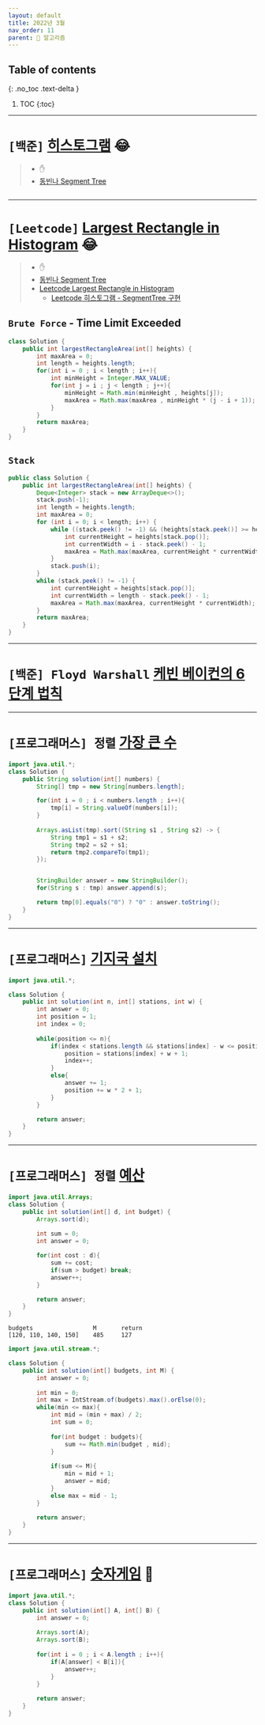 ```yaml
---
layout: default
title: 2022년 3월
nav_order: 11
parent: 🐢 알고리즘
---
```

## Table of contents
{: .no_toc .text-delta }

1. TOC
{:toc}

---

# **`[백준]` [히스토그램](https://www.acmicpc.net/problem/1725)** 😂

> - ✋
> - [동빈나 Segment Tree](https://m.blog.naver.com/ndb796/221282210534)

```java

```

***

# **`[Leetcode]` [Largest Rectangle in Histogram](https://leetcode.com/problems/largest-rectangle-in-histogram/)** 😂

> - ✋
> - [동빈나 Segment Tree](https://m.blog.naver.com/ndb796/221282210534)
> - [Leetcode Largest Rectangle in Histogram](https://leetcode.com/problems/largest-rectangle-in-histogram/)
>   - [Leetcode 히스토그램 - SegmentTree 구현](https://leetcode.com/problems/largest-rectangle-in-histogram/discuss/28941/segment-tree-solution-just-another-idea-onlogn-solution)

## `Brute Force` - <span class="text-red-300">Time Limit Exceeded</span>

```java
class Solution {
    public int largestRectangleArea(int[] heights) {
        int maxArea = 0;
        int length = heights.length;
        for(int i = 0 ; i < length ; i++){
            int minHeight = Integer.MAX_VALUE;
            for(int j = i ; j < length ; j++){
                minHeight = Math.min(minHeight , heights[j]);
                maxArea = Math.max(maxArea , minHeight * (j - i + 1));
            }
        }
        return maxArea;
    }
}
```

## `Stack`

```java
public class Solution {
    public int largestRectangleArea(int[] heights) {
        Deque<Integer> stack = new ArrayDeque<>();
        stack.push(-1);
        int length = heights.length;
        int maxArea = 0;
        for (int i = 0; i < length; i++) {
            while ((stack.peek() != -1) && (heights[stack.peek()] >= heights[i])) {
                int currentHeight = heights[stack.pop()];
                int currentWidth = i - stack.peek() - 1;
                maxArea = Math.max(maxArea, currentHeight * currentWidth);
            }
            stack.push(i);
        }
        while (stack.peek() != -1) {
            int currentHeight = heights[stack.pop()];
            int currentWidth = length - stack.peek() - 1;
            maxArea = Math.max(maxArea, currentHeight * currentWidth);
        }
        return maxArea;
    }
}
```

***

# **`[백준] Floyd Warshall` [케빈 베이컨의 6단계 법칙](https://github.com/jdalma/Algorithm-Hub/tree/main/%EB%B0%B1%EC%A4%80/Silver/1389.%E2%80%85%EC%BC%80%EB%B9%88%E2%80%85%EB%B2%A0%EC%9D%B4%EC%BB%A8%EC%9D%98%E2%80%856%EB%8B%A8%EA%B3%84%E2%80%85%EB%B2%95%EC%B9%99)**


***

# **`[프로그래머스] 정렬` [가장 큰 수](https://programmers.co.kr/learn/courses/30/lessons/42746)**

```java
import java.util.*;
class Solution {
    public String solution(int[] numbers) {
        String[] tmp = new String[numbers.length];

        for(int i = 0 ; i < numbers.length ; i++){
            tmp[i] = String.valueOf(numbers[i]);
        }
        
        Arrays.asList(tmp).sort((String s1 , String s2) -> {
            String tmp1 = s1 + s2;
            String tmp2 = s2 + s1;
            return tmp2.compareTo(tmp1);            
        });


        StringBuilder answer = new StringBuilder();
        for(String s : tmp) answer.append(s);

        return tmp[0].equals("0") ? "0" : answer.toString();
    }
}
```

***

# **`[프로그래머스]` [기지국 설치](https://programmers.co.kr/learn/courses/30/lessons/12979)** 

```java
import java.util.*;

class Solution {
    public int solution(int n, int[] stations, int w) {
        int answer = 0;
        int position = 1;
        int index = 0;
        
        while(position <= n){
            if(index < stations.length && stations[index] - w <= position){
                position = stations[index] + w + 1;
                index++;
            }
            else{
                answer += 1;
                position += w * 2 + 1;                
            }
        }

        return answer;
    }
}
```

***

# **`[프로그래머스] 정렬` [예산](https://programmers.co.kr/learn/courses/30/lessons/12982)**

```java
import java.util.Arrays;
class Solution {
    public int solution(int[] d, int budget) {
        Arrays.sort(d);
        
        int sum = 0;
        int answer = 0;

        for(int cost : d){
            sum += cost;  
            if(sum > budget) break;
            answer++;  
        }

        return answer;
    }
}
```

```
budgets	                M	    return
[120, 110, 140, 150]	485	    127
```

```java
import java.util.stream.*;

class Solution {
    public int solution(int[] budgets, int M) {
        int answer = 0;
        
        int min = 0;
        int max = IntStream.of(budgets).max().orElse(0);
        while(min <= max){
            int mid = (min + max) / 2;
            int sum = 0;
            
            for(int budget : budgets){
                sum += Math.min(budget , mid);
            }
            
            if(sum <= M){
                min = mid + 1;
                answer = mid;
            }
            else max = mid - 1;
        }
        
        return answer;
    }
}
```

***

# **`[프로그래머스]` [숫자게임](https://programmers.co.kr/learn/courses/30/lessons/12987)** 📝

```java
import java.util.*;
class Solution {
    public int solution(int[] A, int[] B) {
        int answer = 0;
        
        Arrays.sort(A);
        Arrays.sort(B);
        
        for(int i = 0 ; i < A.length ; i++){
            if(A[answer] < B[i]){
                answer++;
            }
        }
        
        return answer;
    }
}
```